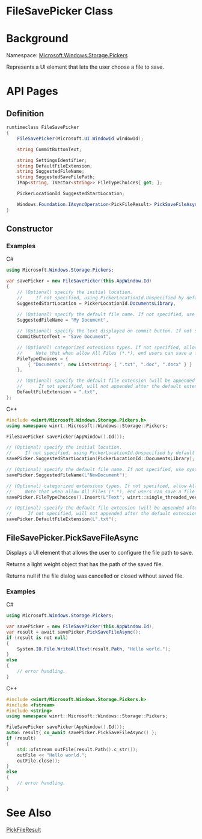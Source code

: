 FileSavePicker Class
===

# Background

Namespace: [Microsoft.Windows.Storage.Pickers](./Microsoft.Windows.Storage.Pickers.md)

Represents a UI element that lets the user choose a file to save.

# API Pages

## Definition

```C#
runtimeclass FileSavePicker
{
    FileSavePicker(Microsoft.UI.WindowId windowId);

    string CommitButtonText;

    string SettingsIdentifier;
    string DefaultFileExtension;
    string SuggestedFileName;
    string SuggestedSaveFilePath;
    IMap<string, IVector<string>> FileTypeChoices{ get; };

    PickerLocationId SuggestedStartLocation;

    Windows.Foundation.IAsyncOperation<PickFileResult> PickSaveFileAsync()
}
```

## Constructor

### Examples
C#

```C#
using Microsoft.Windows.Storage.Pickers;

var savePicker = new FileSavePicker(this.AppWindow.Id)
{
    // (Optional) specify the initial location.
    //     If not specified, using PickerLocationId.Unspecified by default.
    SuggestedStartLocation = PickerLocationId.DocumentsLibrary,
    
    // (Optional) specify the default file name. If not specified, use system default.
    SuggestedFileName = "My Document",

    // (Optional) specify the text displayed on commit button. If not specified, use system default.
    CommitButtonText = "Save Document",

    // (Optional) categorized extensions types. If not specified, allow All Files (*.*)
    //     Note that when allow All Files (*.*), end users can save a file without extension.
    FileTypeChoices = {
        { "Documents", new List<string> { ".txt", ".doc", ".docx" } }
    },

    // (Optional) specify the default file extension (will be appended after the default file name).
    //      If not specified, will not appended after the default extension.
    DefaultFileExtension = ".txt",
};
```

C++

```C++
#include <winrt/Microsoft.Windows.Storage.Pickers.h>
using namespace winrt::Microsoft::Windows::Storage::Pickers;

FileSavePicker savePicker(AppWindow().Id());

// (Optional) specify the initial location.
//     If not specified, using PickerLocationId.Unspecified by default
savePicker.SuggestedStartLocation(PickerLocationId::DocumentsLibrary);

// (Optional) specify the default file name. If not specified, use system default.
savePicker.SuggestedFileName(L"NewDocument");

// (Optional) categorized extensions types. If not specified, allow All Files (*.*)
//     Note that when allow All Files (*.*), end users can save a file without extension.
savePicker.FileTypeChoices().Insert(L"Text", winrt::single_threaded_vector<winrt::hstring>({ L".txt" }));

// (Optional) specify the default file extension (will be appended after the default file name).
//      If not specified, will not appended after the default extension.
savePicker.DefaultFileExtension(L".txt");
```

## FileSavePicker.PickSaveFileAsync

Displays a UI element that allows the user to configure the file path to save.

Returns a light weight object that has the path of the saved file.

Returns null if the file dialog was cancelled or closed without saved file.

### Examples

C#

```C#
using Microsoft.Windows.Storage.Pickers;

var savePicker = new FileSavePicker(this.AppWindow.Id);
var result = await savePicker.PickSaveFileAsync();
if (result is not null)
{
    System.IO.File.WriteAllText(result.Path, "Hello world.");
}
else
{
    // error handling.
}
```

C++

```C++
#include <winrt/Microsoft.Windows.Storage.Pickers.h>
#include <fstream>
#include <string>
using namespace winrt::Microsoft::Windows::Storage::Pickers;

FileSavePicker savePicker(AppWindow().Id());
auto& result{ co_await savePicker.PickSaveFileAsync() };
if (result)
{
    std::ofstream outFile(result.Path().c_str());
    outFile << "Hello world.";
    outFile.close();
}
else
{
    // error handling.
}
```

# See Also

[PickFileResult](./PickFileResult.md)
